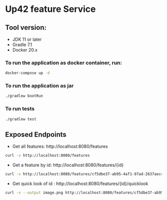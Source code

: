 # Up42 feature Service

## Tool version:

- JDK 11 or later
- Gradle 7.1
- Docker 20.x

### To run the application as docker container, run:

```bash
docker-compose up -d
```

### To run the application as jar

```bash
./gradlew bootRun
```

### To run tests

```bash
./gradlew test
```

## Exposed Endpoints

- Get all features: http://localhost:8080/features

```bash
curl -v http://localhost:8080/features
```

- Get a feature by id: http://localhost:8080/features/{id}

```bash
curl -v http://localhost:8080/features/cf5dbe37-ab95-4af1-97ad-2637aec4ddf0
```

- Get quick look of id : http://localhost:8080/features/{id}/quicklook

```bash
curl -v --output image.png http://localhost:8080/features/cf5dbe37-ab95-4af1-97ad-2637aec4ddf0/quicklook 
```
